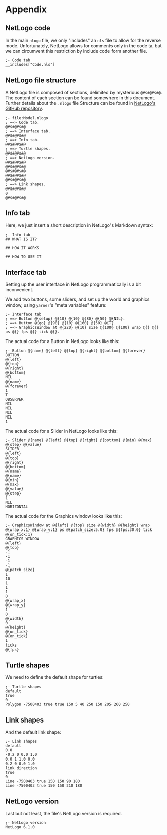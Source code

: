 # Appendix

## NetLogo code

In the main `nlogo` file, we only "includes" an `nls` file to allow for the reverse mode.
Unfortunately, NetLogo allows for comments only in the code ta, but we can circumvent this restriction by include code form another file.

```netlogo
;- Code tab
__includes["Code.nls"]
```

## NetLogo file structure

A NetLogo file is composed of sections, delimited by mysterious `@#$#@#$#@`.
The content of each section can be found somewhere in this document.
Further details about the `.nlogo` file Structure can be found in [NetLogo's GitHub repository](https://github.com/NetLogo/NetLogo/wiki/File-(.nlogo)-and-Widget-Format).

```
;- file:Model.nlogo
; ==> Code tab.
@#$#@#$#@
; ==> Interface tab.
@#$#@#$#@
; ==> Info tab.
@#$#@#$#@
; ==> Turtle shapes.
@#$#@#$#@
; ==> NetLogo version.
@#$#@#$#@
@#$#@#$#@
@#$#@#$#@
@#$#@#$#@
@#$#@#$#@
; ==> Link shapes.
@#$#@#$#@
0
@#$#@#$#@
```

## Info tab

Here, we just insert a short description in NetLogo's Markdown syntax:

```
;- Info tab
## WHAT IS IT?

## HOW IT WORKS

## HOW TO USE IT
```

## Interface tab

Setting up the user interface in NetLogo programmatically is a bit inconvenient.

We add two buttons, some sliders, and set up the world and graphics window,
using `yarner`'s "meta variables" feature:

```
;- Interface tab
; ==> Button @{setup} @{10} @{10} @{80} @{50} @{NIL}.
; ==> Button @{go} @{90} @{10} @{160} @{50} @{T}.
; ==> GraphicsWindow at @{220} @{10} size @{100} @{100} wrap @{} @{} ps @{} fps @{} tick @{}.
```

The actual code for a Button in NetLogo looks like this:

```
;- Button @{name} @{left} @{top} @{right} @{bottom} @{forever}
BUTTON
@{left}
@{top}
@{right}
@{bottom}
NIL
@{name}
@{forever}
1
T
OBSERVER
NIL
NIL
NIL
NIL
1

```

The actual code for a Slider in NetLogo looks like this:

```
;- Slider @{name} @{left} @{top} @{right} @{bottom} @{min} @{max} @{step} @{value}
SLIDER
@{left}
@{top}
@{right}
@{bottom}
@{name}
@{name}
@{min}
@{max}
@{value}
@{step}
1
NIL
HORIZONTAL

```

The actual code for the Graphics window looks like this:

```
;- GraphicsWindow at @{left} @{top} size @{width} @{height} wrap @{wrap_x:1} @{wrap_y:1} ps @{patch_size:5.0} fps @{fps:30.0} tick @{on_tick:1}
GRAPHICS-WINDOW
@{left}
@{top}
-1
-1
-1
-1
@{patch_size}
1
10
1
1
1
0
@{wrap_x}
@{wrap_y}
1
0
@{width}
0
@{height}
@{on_tick}
@{on_tick}
1
ticks
@{fps}

```

## Turtle shapes

We need to define the default shape for turtles:

```
;- Turtle shapes
default
true
0
Polygon -7500403 true true 150 5 40 250 150 205 260 250
```

## Link shapes

And the default link shape:

```
;- Link shapes
default
0.0
-0.2 0 0.0 1.0
0.0 1 1.0 0.0
0.2 0 0.0 1.0
link direction
true
0
Line -7500403 true 150 150 90 180
Line -7500403 true 150 150 210 180
```

## NetLogo version

Last but not least, the file's NetLogo version is required.

```
;- NetLogo version
NetLogo 6.1.0
```
